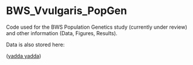 # BWS_Vvulgaris_PopGen
Code used for the BWS Population Genetics study (currently under review) and other information (Data, Figures, Results). 

Data is also stored here: 

([yadda yadda](https://twitter.com/home)) 
